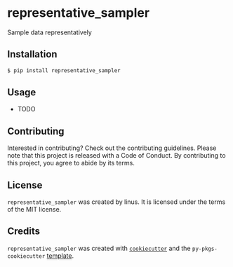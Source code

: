 # representative_sampler

Sample data representatively

## Installation

```bash
$ pip install representative_sampler
```

## Usage

- TODO

## Contributing

Interested in contributing? Check out the contributing guidelines. Please note that this project is released with a Code of Conduct. By contributing to this project, you agree to abide by its terms.

## License

`representative_sampler` was created by linus. It is licensed under the terms of the MIT license.

## Credits

`representative_sampler` was created with [`cookiecutter`](https://cookiecutter.readthedocs.io/en/latest/) and the `py-pkgs-cookiecutter` [template](https://github.com/py-pkgs/py-pkgs-cookiecutter).

